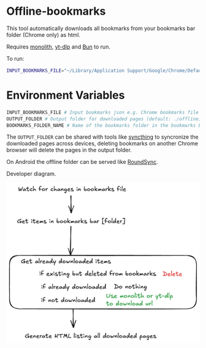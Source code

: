 # Offline-bookmarks

This tool automatically downloads all bookmarks from your bookmarks bar folder (Chrome only) as html.

Requires [monolith](https://github.com/Y2Z/monolith), [yt-dlp](https://github.com/yt-dlp/yt-dlp) and [Bun](https://bun.sh/) to run.

To run:

```bash
INPUT_BOOKMARKS_FILE="~/Library/Application Support/Google/Chrome/Default/Bookmarks" bun start
```

# Environment Variables
```sh
INPUT_BOOKMARKS_FILE # Input bookmarks json e.g. Chrome bookmarks file (default: ./bookmarks.json)
OUTPUT_FOLDER # Output folder for downloaded pages (default: ./offline)
BOOKMARKS_FOLDER_NAME # Name of the bookmarks folder in the bookmarks bar (default: "offline")
```

The `OUTPUT_FOLDER` can be shared with tools like [syncthing](https://syncthing.net/) to syncronize the downloaded pages across devices, deleting bookmarks on another Chrome browser will delete the pages in the output folder.

On Android the offline folder can be served like [RoundSync](https://roundsync.com/).

Developer diagram.

![Diagram](./diagram.excalidraw.png)
